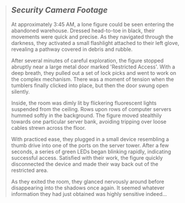 >*Security Camera Footage*
>----
>At approximately 3:45 AM, a lone figure could be seen entering the abandoned warehouse. Dressed head-to-toe in black, their movements were quick and precise. As they navigated through the darkness, they activated a small flashlight attached to their left glove, revealing a pathway covered in debris and rubble.
>
>After several minutes of careful exploration, the figure stopped abruptly near a large metal door marked 'Restricted Access'. With a deep breath, they pulled out a set of lock picks and went to work on the complex mechanism. There was a moment of tension when the tumblers finally clicked into place, but then the door swung open silently.
>
>Inside, the room was dimly lit by flickering fluorescent lights suspended from the ceiling. Rows upon rows of computer servers hummed softly in the background. The figure moved stealthily towards one particular server bank, avoiding tripping over loose cables strewn across the floor.
>
>With practiced ease, they plugged in a small device resembling a thumb drive into one of the ports on the server tower. After a few seconds, a series of green LEDs began blinking rapidly, indicating successful access. Satisfied with their work, the figure quickly disconnected the device and made their way back out of the restricted area.
>
>As they exited the room, they glanced nervously around before disappearing into the shadows once again. It seemed whatever information they had just obtained was highly sensitive indeed...
